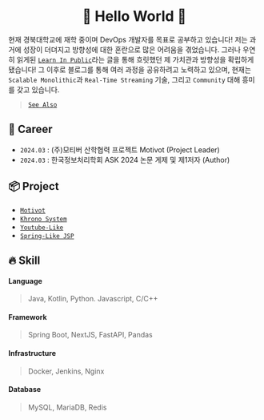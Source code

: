 <div align="center">

# 🎉 Hello World 🎉

</div>

현재 경북대학교에 재학 중이며 DevOps 개발자를 목표로 공부하고 있습니다! 저는 과거에 성장이 더뎌지고 방향성에 대한 혼란으로 많은 어려움을 겪었습니다.
그러나 우연히 읽게된 [`Learn In Public`](https://www.swyx.io/learn-in-public)라는 글을 통해 흐릿했던 제 가치관과 방향성을 확립하게 됐습니다! 그 이후로 블로그를 통해 여러 과정을 공유하려고 노력하고 있으며,
현재는 `Scalable Monolithic`과 `Real-Time Streaming` 기술, 그리고 `Community` 대해 흥미를 갖고 있습니다.
> [`See Also`](https://www.swyx.io/learn-in-private)

## 📜 Career
- `2024.03` : (주)모티버 산학협력 프로젝트 Motivot (Project Leader)
- `2024.03` : 한국정보처리학회 ASK 2024 논문 게제 및 제1저자 (Author)

## 📦 Project
- [`Motivot`](https://github.com/rlaehd62/Motivot)
- [`Khrono System`](https://github.com/rlaehd62/Khrono-System)
- [`Youtube-Like`](https://github.com/rlaehd62/Youtube-Like)
- [`Spring-Like JSP`](https://github.com/rlaehd62/Spring-lke-JSP)

## 🔥 Skill

#### Language
> Java, Kotlin, Python. Javascript, C/C++

#### Framework
> Spring Boot, NextJS, FastAPI, Pandas

#### Infrastructure
> Docker, Jenkins, Nginx

#### Database
> MySQL, MariaDB, Redis
